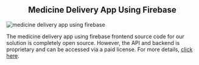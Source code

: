 <h2 style="text-align:center">Medicine Delivery App Using Firebase </h2>

![medicine delivery app using firebase](https://admin.ninjascode.com/) 

The medicine delivery app using firebase frontend source code for our solution is completely open source. However, the API and backend is proprietary and can be accessed via a paid license. For more details, <a href="https://enatega.com/?utm_source=github&utm_medium=repo&utm_campaign=lambert-medicine-delivery-app-using-firebase" target="_blank">click here</a>.
